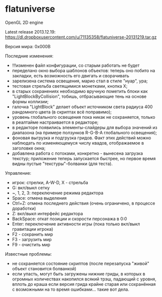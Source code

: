 flatuniverse
============

OpenGL 2D engine

Latest release 2013.12.19: https://dl.dropboxusercontent.com/u/71135358/flatuniverse-20131219.tar.gz

Версия мира: 0x000B

Последние изменения:
- !!!изменен файл конфигурации, со старым работать не будет
- переделано окно выбора шаблонов объектов: теперь оно побито на закладки, есть возможность его двигать и сворачивать
- зарелизена система освещения, марио стал в стиле "нуар", ура;
- тестовая стрельба светящимися монетками, кнопка X;
- в старых сохранениях необходимо вручную пометить блоки как "LightBlockByCollision", тобишь, отбрасывающие тень на основе формы коллизии;
- галочка "LightBlock" делает объект источником света радиуса 400 рандомного цвета (в скриптах всё поправимо);
- уровень глобального освещения пока никак не сохраняется, только в реалтайме настраивается в редакторе;
- в редакторе появились элементы-слайдеры для выбора значений из диапазона (на примере ползунков R-G-B-A глобального освещения);
- фоновая выгрузка и подгрузка гридов. Факт этих действий можно наблюдать по изменяющемуся числу квадов, отображаемое в заголовке окна;
- добавлена работа с потоками, конкретно - вынесена загрузка текстур; приложение теперь запускается быстрее, но первое время видны пустые "текстуры"-болванки (для теста).


Управление:
- игрок: стрелки, A-W-D, X - стрельба
- G: вкл/выкл сетку
- ~, 1, 2, 3: переключение режима редактора
- Space: отмена выделения
- Ctrl+Z: отмена последнего действия (очень ограничено, в процессе доработки)
- Z: вкл/выкл интерфейс редактора
- BackSpace: откат позиции и скорости персонажа в 0:0
- Enter: переключение активности игры (пока только вкл/выкл гравитации игрока)
- F2 - сохранить мир
- F3 - загрузить мир
- F9 - очистить мир

Известные проблемы:
- не сохраняется состояние скриптов (после перезапуска "живой" объект становится болванкой)
- если упасть, могут быть загружены нижние гриды, в которых в огромных количествах накопился всякий трэш, падающий с уровня, вплоть до краша если версия грида крайне старая или сохранённая с возможными на то время ошибками... такие вот дела.
